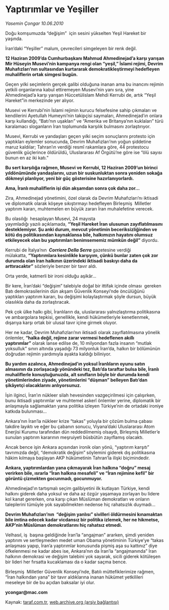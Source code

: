 # Yaptırımlar ve Yeşiller

*Yasemin Çongar 10.06.2010*

<div class="yazi">
<p>Doğu komşumuzda “değişim”  için sesini yükselten Yeşil Hareket bir yaşında.</p>
<p>İran’daki “Yeşiller” malum, çevrecileri simgeleyen bir renk değil.</p>
<p><b>12 Haziran 2009’da Cumhurbaşkanı Mahmud Ahmedinejad’a karşı yarışan Mir Hüseyin Musevi’nin kampanya rengi olan “yeşil,” İslami rejimi, Devrim Muhafızları’nın sultasından kurtararak demokratikleştirmeyi hedefleyen muhaliflerin ortak simgesi bugün.</b></p>
<p>Geçen yılki seçimlerin gerçek galibi olduğuna inanan ama bu inancını rejimin yetkili organlarına kabul ettiremeyen Musevi’nin yanı sıra, yine Ahmedinejad’a karşı yarışan Hüccetülislam Mehdi Kerrubi de, artık “Yeşil Hareket”in merkezinde yer alıyor.</p>
<p>Musevi ve Kerrubi’nin İslami rejimin kurucu felsefesine sahip çıkmaları ve kendilerini Ayetullah Humeyni’nin takipçisi saymaları, Ahmedinejad’ın onlara karşı kullandığı, “Batı’nın uşakları” ve “Amerika ve Britanya’nın kuklaları” türü karalamacı sloganların İran toplumunda karşılık bulmasını zorlaştırıyor.</p>
<p>Musevi, Kerrubi ve yandaşları geçen yılki seçim sonuçlarını protesto için yaptıkları eylemler sonucunda, Devrim Muhafızları’nın yoğun şiddetine maruz kaldılar; Tahran’ın verdiği resmî rakamlara göre, 44 protestocu güvenlik güçlerince öldürüldü, Uluslararası Af Örgütü’ne göre ise “ölü sayısı bunun en az iki katı.”</p>
<p><b>Bu sert karşılığa rağmen, Musevi ve Kerrubi, 12 Haziran 2009’un birinci yıldönümünde yandaşlarını, uzun bir suskunluktan sonra yeniden sokağa dökmeyi planlıyor, yeni bir güç gösterisine hazırlanıyorlardı.</b></p>
<p><b>Ama, İranlı muhaliflerin işi dün akşamdan sonra çok daha zor...</b></p>
<p>Zira, Ahmedinejad yönetimini, özel olarak da Devrim Muhafızları’nı iktisadi ve diplomatik olarak köşeye sıkıştırmayı hedefleyen Birleşmiş  Milletler yaptırım kararı, muhtemelen en büyük zararı İran muhalefetine verecek.</p>
<p>Bu olasılığı  hesaplayan Musevi, 24 mayısta yayımladığı yazılı açıklamada, <b>“Yeşil Hareket İran ulusunun zayıflatılmasını desteklemiyor. Şu anki durum, mevcut yönetimin beceriksizliğinden ve kötü dış politikasından kaynaklansa bile, halkımızın hayatını olumsuz etkileyecek olan bu yaptırımları benimsememiz mümkün değil”</b> diyordu.</p>
<p>Kerrubi de İtalya’nın <b><i> Corriere Della Serra</i></b> gazetesine verdiği mülakatta, <b>“Yaptırımlara kesinlikle karşıyım, çünkü bunlar zaten çok zor durumda olan İran halkının üzerindeki iktisadi baskıyı daha da arttıracaktır”</b> sözleriyle benzer bir tavır aldı.</p>
<p>Orta yerde, katmerli bir ironi olduğu aşikâr...</p>
<p>Bir kere, İran’daki “değişim” talebiyle doğal bir ittifak içinde olması  gereken Batı demokrasilerinin dün akşam Güvenlik Konseyi’nde öncülüğünü yaptıkları yaptırım kararı, bu değişimi kolaylaştırmak şöyle dursun, büyük olasılıkla daha da zorlaştıracak.</p>
<p>Pek çok ülke halkı gibi, İranlıların da, uluslararası yalnızlaştırma politikasına ve ambargolara tepkisi, genellikle, kendi hükümetleriyle kenetlenmek, dışarıya karşı ortak bir ulusal tavır içine girmek oluyor.</p>
<p>Her ne kadar, Devrim Muhafızları’nın iktisadi olarak zayıflatılmasına yönelik önlemler, <b>“halka değil, rejime zarar vermesi hedeflenen akıllı yaptırımlar”</b> olarak lanse edilse de, 10 milyondan fazla insanın “mutlak yoksulluk” sınırı altında yaşadığı 73 milyonluk İran’da, halkın bir bölümünün doğrudan rejimin yardımıyla ayakta kaldığı biliniyor.</p>
<p><b>Bu yardım azalınca, Ahmedinejad’ın yoksul İranlıların oyunu satın almasının da zorlaşacağı yönündeki tez, Batı’da taraftar bulsa bile, İranlı muhaliflerle konuştuğunuzda, alt sınıfların böyle bir durumda kendi yönetimlerinden ziyade, yönetimlerini “düşman” belleyen Batı’dan şikâyetçi olacaklarını anlıyorsunuz.</b></p>
<p>İşin ilginci, İran’ın nükleer silah hevesinden vazgeçirilmesi için çalışırken, bunu iktisadi yaptırımlar ve muhtemel askerî önlemler yerine, diplomatik bir anlaşmayla sağlamaktan yana politika izleyen Türkiye’nin de ortadaki ironiye katkıda bulunması...</p>
<p>Ankara’nın İran’la nükleer krize “takas” yoluyla bir çözüm bulma çabası takdire layıktı ve eğer bu çabanın sonucu, Viyana’daki Uluslararası Atom Enerjisi Kurumu tarafından dün reddedilmemiş olsaydı, Birleşmiş Milletler’e sunulan yaptırım kararının meşruiyeti büsbütün zayıflamış olacaktı.</p>
<p>Ancak bence işin Ankara açısından ironik olan yönü, “yaptırım karşıtı” tavrımızda değil, “demokratik değişim” söylemini giderek dış politikasına hâkim kılmaya başlayan AKP hükümetinin Tahran’la ilişki biçimindedir.</p>
<p><b>Ankara, yaptırımlardan yana çıkmayarak İran halkına “doğru” mesaj verirken bile, ısrarla “İran halkına mesafeli” ve “İran rejimine kefil” bir görüntü çizmekten gocunmadı, gocunmuyor.</b></p>
<p>Ahmedinejad’ın tartışmalı seçim galibiyetini ilk kutlayan Türkiye, kendi halkını giderek daha yoksul ve daha az özgür yaşamaya zorlayan bu lidere kol kanat gererken, ona karşı çıkan Müslüman demokratları ve onların taleplerini tümüyle yok sayabilmekten nedense hiç rahatsızlık duymadı...</p>
<p><b>Devrim Muhafızları’nın  “değişim yanlısı” sivilleri öldürmesini kınamaktan bile imtina edecek kadar vicdansız bir politika izlemek, her ne hikmetse, AKP’nin Müslüman demokratlarını hiç rahatsız etmedi.</b></p>
<p>Velhasıl, iş  başına geldiğinde İran’la “angajman” ararken, şimdi yeniden yaptırım ve sertleşmeden medet uman Obama yönetiminin Türkiye’ye “takas anlaşması yapıp, İran’a yaptırımlar konusunda pişmiş aşa su kattınız” diye öfkelenmesi ne kadar abes ise, Ankara’nın da İran’la “angajmanında” İran halkının demokrasi ve değişim talebini yok sayarak, sicili giderek kötüleşen bir lideri her fırsatta kucaklaması da o kadar saçma bence.</p>
<p>Birleşmiş  Milletler Güvenlik Konseyi’nde, Batılı müttefiklerimize rağmen, “İran halkından yana” bir tavır aldıklarına inanan hükümet yetkilileri meseleye bir de bu açıdan baksalar iyi olur.</p>
<p><b>ycongar@mac.com</b></p></div>

Kaynak: [taraf.com.tr](http://www.taraf.com.tr:80/yasemin-congar/makale-yaptirimlar-ve-yesiller.htm), [web.archive.org (arşiv bağlantısı)](http://web.archive.org/web/20100613001124/http://www.taraf.com.tr:80/yasemin-congar/makale-yaptirimlar-ve-yesiller.htm)
